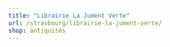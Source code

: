 ```yaml
---
title: "Librairie La Jument Verte"
url: /strasbourg/librairie-la-jument-verte/
shop: antiquités
---
```

